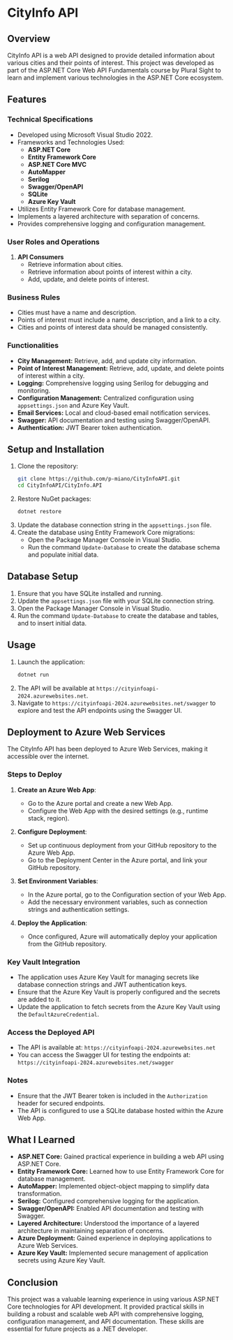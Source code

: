# CityInfo API

## Overview
CityInfo API is a web API designed to provide detailed information about various cities and their points of interest. This project was developed as part of the ASP.NET Core Web API Fundamentals course by Plural Sight to learn and implement various technologies in the ASP.NET Core ecosystem.

## Features

### Technical Specifications

- Developed using Microsoft Visual Studio 2022.
- Frameworks and Technologies Used:
  - **ASP.NET Core**
  - **Entity Framework Core**
  - **ASP.NET Core MVC**
  - **AutoMapper**
  - **Serilog**
  - **Swagger/OpenAPI**
  - **SQLite**
  - **Azure Key Vault**
- Utilizes Entity Framework Core for database management.
- Implements a layered architecture with separation of concerns.
- Provides comprehensive logging and configuration management.

### User Roles and Operations

1. **API Consumers**
   - Retrieve information about cities.
   - Retrieve information about points of interest within a city.
   - Add, update, and delete points of interest.

### Business Rules

- Cities must have a name and description.
- Points of interest must include a name, description, and a link to a city.
- Cities and points of interest data should be managed consistently.

### Functionalities

- **City Management:** Retrieve, add, and update city information.
- **Point of Interest Management:** Retrieve, add, update, and delete points of interest within a city.
- **Logging:** Comprehensive logging using Serilog for debugging and monitoring.
- **Configuration Management:** Centralized configuration using `appsettings.json` and Azure Key Vault.
- **Email Services:** Local and cloud-based email notification services.
- **Swagger:** API documentation and testing using Swagger/OpenAPI.
- **Authentication:** JWT Bearer token authentication.

## Setup and Installation

1. Clone the repository:
    ```sh
    git clone https://github.com/p-miano/CityInfoAPI.git
    cd CityInfoAPI/CityInfo.API
    ```
2. Restore NuGet packages:
    ```sh
    dotnet restore
    ```
3. Update the database connection string in the `appsettings.json` file.
4. Create the database using Entity Framework Core migrations:
    - Open the Package Manager Console in Visual Studio.
    - Run the command `Update-Database` to create the database schema and populate initial data.

## Database Setup

1. Ensure that you have SQLite installed and running.
2. Update the `appsettings.json` file with your SQLite connection string.
3. Open the Package Manager Console in Visual Studio.
4. Run the command `Update-Database` to create the database and tables, and to insert initial data.

## Usage

1. Launch the application:
    ```sh
    dotnet run
    ```
2. The API will be available at `https://cityinfoapi-2024.azurewebsites.net`.
3. Navigate to `https://cityinfoapi-2024.azurewebsites.net/swagger` to explore and test the API endpoints using the Swagger UI.

## Deployment to Azure Web Services

The CityInfo API has been deployed to Azure Web Services, making it accessible over the internet.

### Steps to Deploy

1. **Create an Azure Web App**:
    - Go to the Azure portal and create a new Web App.
    - Configure the Web App with the desired settings (e.g., runtime stack, region).

2. **Configure Deployment**:
    - Set up continuous deployment from your GitHub repository to the Azure Web App.
    - Go to the Deployment Center in the Azure portal, and link your GitHub repository.

3. **Set Environment Variables**:
    - In the Azure portal, go to the Configuration section of your Web App.
    - Add the necessary environment variables, such as connection strings and authentication settings.

4. **Deploy the Application**:
    - Once configured, Azure will automatically deploy your application from the GitHub repository.

### Key Vault Integration

- The application uses Azure Key Vault for managing secrets like database connection strings and JWT authentication keys.
- Ensure that the Azure Key Vault is properly configured and the secrets are added to it.
- Update the application to fetch secrets from the Azure Key Vault using the `DefaultAzureCredential`.

### Access the Deployed API

- The API is available at: `https://cityinfoapi-2024.azurewebsites.net`
- You can access the Swagger UI for testing the endpoints at: `https://cityinfoapi-2024.azurewebsites.net/swagger`

### Notes

- Ensure that the JWT Bearer token is included in the `Authorization` header for secured endpoints.
- The API is configured to use a SQLite database hosted within the Azure Web App.

## What I Learned

- **ASP.NET Core:** Gained practical experience in building a web API using ASP.NET Core.
- **Entity Framework Core:** Learned how to use Entity Framework Core for database management.
- **AutoMapper:** Implemented object-object mapping to simplify data transformation.
- **Serilog:** Configured comprehensive logging for the application.
- **Swagger/OpenAPI:** Enabled API documentation and testing with Swagger.
- **Layered Architecture:** Understood the importance of a layered architecture in maintaining separation of concerns.
- **Azure Deployment:** Gained experience in deploying applications to Azure Web Services.
- **Azure Key Vault:** Implemented secure management of application secrets using Azure Key Vault.

## Conclusion

This project was a valuable learning experience in using various ASP.NET Core technologies for API development. It provided practical skills in building a robust and scalable web API with comprehensive logging, configuration management, and API documentation. These skills are essential for future projects as a .NET developer.
